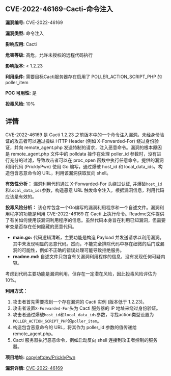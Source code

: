 ## CVE-2022-46169-Cacti-命令注入

**漏洞编号:** CVE-2022-46169

**漏洞类型:** 命令注入

**影响应用:** Cacti

**危害等级:** 高危，允许未授权的远程代码执行

**影响版本:** < 1.2.23

**利用条件:** 需要目标Cacti服务器存在启用了 POLLER_ACTION_SCRIPT_PHP 的 poller_item

**POC 可用性:** 是

**投毒风险:** 10%

## 详情

CVE-2022-46169 是 Cacti 1.2.23 之前版本中的一个命令注入漏洞。未经身份验证的攻击者可以通过操纵 HTTP Header (例如 X-Forwarded-For) 绕过身份验证，并向 remote_agent.php 发送特制的请求，注入恶意命令。漏洞的根本原因是 remote_agent.php 文件中的 polldata 操作在处理 poller_id 参数时，没有进行充分的过滤，导致攻击者可以在 proc_open 函数中执行任意命令。提供的漏洞利用代码 (PricklyPwn) 使用 Go 编写，通过爆破 host_id 和 local_data_ids，构造包含恶意命令的 URL，利用该漏洞获取反向 shell。

**有效性分析：**
漏洞利用代码通过 X-Forwarded-For 头绕过认证, 并爆破`host_id`和`local_data_ids`参数，构造恶意 URL 触发命令注入。根据漏洞信息，利用代码应该是有效的。

**投毒风险分析：**
该仓库包含一个Go编写的漏洞利用程序和一个自述文件。漏洞利用程序的功能是利用 CVE-2022-46169 在 Cacti 上执行命令。Readme文件提供了有关如何使用该漏洞利用程序的信息。虽然代码本身旨在利用已知漏洞，但需要审查是否存在任何隐藏的恶意代码。
*   **main.go:** 代码逻辑清晰，主要功能是构造 Payload 并发送请求以利用漏洞。其中未发现明显的恶意代码。然而，不能完全排除代码中存在细微的后门或漏洞的可能性，例如不正确的错误处理可能导致拒绝服务。
*   **readme.md:** 自述文件只包含有关漏洞利用程序的信息，没有发现任何可疑内容。

考虑到代码主要功能是漏洞利用，但存在一定潜在风险，因此投毒风险评估为10%。

**利用方式：**
1.  攻击者首先需要找到一个存在漏洞的 Cacti 实例 (版本低于 1.2.23)。
2.  攻击者设置`X-Forwarded-For`头为 Cacti 服务器的 IP 地址来绕过身份验证。
3.  攻击者通过爆破`host_id`和`local_data_ids`参数，寻找action类型设置为`POLLER_ACTION_SCRIPT_PHP`的`poller_item`。
4.  构造包含恶意命令的 URL，将其作为 poller_id 参数的值传递给 remote_agent.php。
5.  Cacti 服务器执行恶意命令，例如启动反向 shell 连接到攻击者控制的服务器。

**项目地址:** [copyleftdev/PricklyPwn](https://github.com/copyleftdev/PricklyPwn)

**漏洞详情:** [CVE-2022-46169](https://nvd.nist.gov/vuln/detail/CVE-2022-46169)